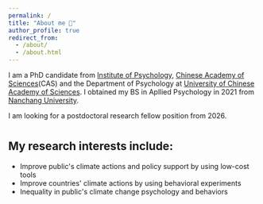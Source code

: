 ```yaml
---
permalink: /
title: "About me 🍬"
author_profile: true
redirect_from: 
  - /about/
  - /about.html
---
```


I am a PhD candidate from [Institute of Psychology](http://english.psych.cas.cn/au/), [Chinese Academy of Sciences](https://english.cas.cn/)(CAS) and the Department of Psychology at [University of Chinese Academy of Sciences](https://english.ucas.ac.cn/). I obtained my BS in Apllied Psychology in 2021 from [Nanchang University](https://english.ncu.edu.cn/).

I am looking for a postdoctoral research fellow position from 2026.

<span style="font-size: 0.8em;">My research interests include:</span>
======
* Improve public's climate actions and policy support by using low-cost tools
* Improve countries' climate actions by using behavioral experiments
* Inequality in public's climate change psychology and behaviors
